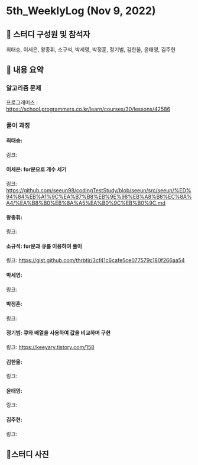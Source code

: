 # 5th_WeeklyLog (Nov 9, 2022) <br>

## 🔻 스터디 구성원 및 참석자 <br>
최태승, 이세은, 왕종휘, 소규석, 박세영, 박정훈, 정기범, 김한울, 윤태영, 김주현


## 🔻 내용 요약 <br>

### 알고리즘 문제
프로그래머스 :  https://school.programmers.co.kr/learn/courses/30/lessons/42586 <br>

### 풀이 과정

#### 최태승:
링크:

#### 이세은: for문으로 개수 세기
링크: https://github.com/seeun98/codingTestStudy/blob/seeun/src/seeun/%ED%94%84%EB%A1%9C%EA%B7%B8%EB%9E%98%EB%A8%B8%EC%8A%A4/%EA%B8%B0%EB%8A%A5%EA%B0%9C%EB%B0%9C.md

#### 왕종휘:
링크:

#### 소규석: for문과 큐를 이용하여 풀이
링크: https://gist.github.com/thrbtjr/3cf41c6cafe5ce077579c180f266aa54

#### 박세영:
링크:

#### 박정훈:
링크:

#### 정기범: 큐와 배열을 사용하여 값을 비교하며 구현
링크: https://keeyary.tistory.com/158

#### 김한울:
링크:

#### 윤태영:
링크:

#### 김주현:
링크:

## 🔻스터디 사진 <br>

